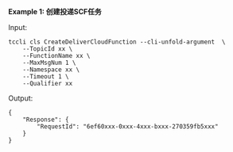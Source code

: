 **Example 1: 创建投递SCF任务**



Input: 

```
tccli cls CreateDeliverCloudFunction --cli-unfold-argument  \
    --TopicId xx \
    --FunctionName xx \
    --MaxMsgNum 1 \
    --Namespace xx \
    --Timeout 1 \
    --Qualifier xx
```

Output: 
```
{
    "Response": {
        "RequestId": "6ef60xxx-0xxx-4xxx-bxxx-270359fb5xxx"
    }
}
```

